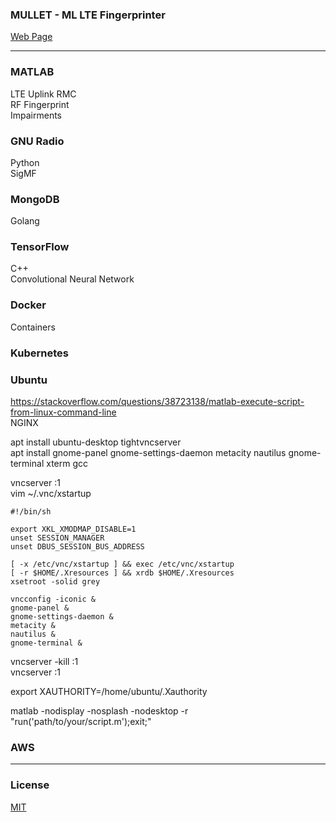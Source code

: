 ### MULLET - ML LTE Fingerprinter
[Web Page](https://chrimson.github.io/MULLET)

---

### MATLAB
LTE Uplink RMC  
RF Fingerprint  
Impairments

### GNU Radio
Python  
SigMF

### MongoDB
Golang

### TensorFlow
C++  
Convolutional Neural Network

### Docker
Containers

### Kubernetes

### Ubuntu
https://stackoverflow.com/questions/38723138/matlab-execute-script-from-linux-command-line  
NGINX

apt install ubuntu-desktop tightvncserver  
apt install gnome-panel gnome-settings-daemon metacity nautilus gnome-terminal xterm gcc

vncserver :1  
vim ~/.vnc/xstartup  
```
#!/bin/sh

export XKL_XMODMAP_DISABLE=1
unset SESSION_MANAGER
unset DBUS_SESSION_BUS_ADDRESS

[ -x /etc/vnc/xstartup ] && exec /etc/vnc/xstartup
[ -r $HOME/.Xresources ] && xrdb $HOME/.Xresources
xsetroot -solid grey

vncconfig -iconic &
gnome-panel &
gnome-settings-daemon &
metacity &
nautilus &
gnome-terminal &
```
vncserver -kill :1  
vncserver :1  

export XAUTHORITY=/home/ubuntu/.Xauthority

matlab -nodisplay -nosplash -nodesktop -r "run('path/to/your/script.m');exit;"

### AWS

---

### License
[MIT](LICENSE)
